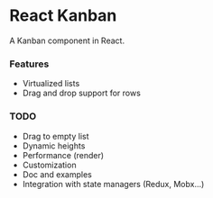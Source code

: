 React Kanban
==============

A Kanban component in React.

### Features
* Virtualized lists
* Drag and drop support for rows

### TODO
* Drag to empty list
* Dynamic heights
* Performance (render)
* Customization
* Doc and examples
* Integration with state managers (Redux, Mobx...)
